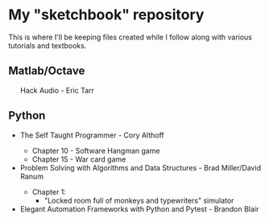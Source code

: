 <h1>My "sketchbook" repository</h1>
<p>This is where I'll be keeping files created while I follow along 
with various tutorials and textbooks.</p>
<h2>Matlab/Octave</h2>
	<ul>Hack Audio - Eric Tarr</ul>
<h2>Python</h2>
	<ul>
	<li>The Self Taught Programmer - Cory Althoff</li>
		<ul>
		<li>Chapter 10 - Software Hangman game</li>
		<li>Chapter 15 - War card game</li>
		</ul>
	<li>Problem Solving with Algorithms and Data Structures - Brad Miller/David Ranum</li>
		<ul>
		<li> Chapter 1:
			<ul>
			<li>"Locked room full of monkeys and typewriters" simulator</li>			
			</ul>
		</ul>
	<li>Elegant Automation Frameworks with Python and Pytest - Brandon Blair</li>
	</ul>
